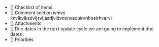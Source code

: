 - [] Checklist of items
- [] Comment section   ivmvs knvlkvlksdvljsvl;asdjvldvnonveouirvnhoeirhvervi
- [] Attachments
- [] Due dates in the next update cycle we are going to implement due dates
- [] Priorities
